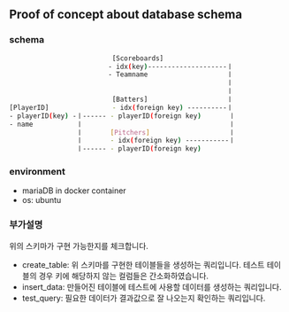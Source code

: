 
## Proof of concept about database schema

### schema
```bash
                          [Scoreboards]
                         - idx(key)--------------------ㅣ
                         - Teamname                    ㅣ
                                                       ㅣ
                                                       ㅣ
                          [Batters]                    ㅣ
[PlayerID]                - idx(foreign key) ----------ㅣ
- playerID(key) -ㅣ------ - playerID(foreign key)       ㅣ
- name           ㅣ                                     ㅣ
                 ㅣ       [Pitchers]                    ㅣ
                 ㅣ       - idx(foreign key) -----------ㅣ
                 ㅣ------ - playerID(foreign key)
```

### environment

- mariaDB in docker container
- os: ubuntu

### 부가설명

위의 스키마가 구현 가능한지를 체크합니다.

- create_table: 위 스키마를 구현한 테이블들을 생성하는 쿼리입니다. 테스트 테이블의 경우 키에 해당하지 않는 컬럼들은 간소화하였습니다.
- insert_data: 만들어진 테이블에 테스트에 사용할 데이터를 생성하는 쿼리입니다.
- test_query: 필요한 데이터가 결과값으로 잘 나오는지 확인하는 쿼리입니다.
